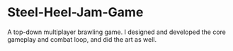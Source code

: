 # Steel-Heel-Jam-Game
A top-down multiplayer brawling game. I designed and developed the core gameplay and combat loop, and did the art as well.
